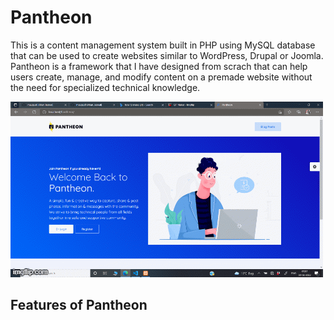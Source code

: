 # Pantheon
This is a content management system built in PHP using MySQL database that can be used to create websites similar to WordPress, Drupal or Joomla. Pantheon is a framework that I have designed from scrach that can help users create, manage, and modify content on a premade website without the need for specialized technical knowledge.

![](https://github.com/maugus0/Pantheon/blob/main/desc/Pantheon.gif)

## Features of Pantheon
